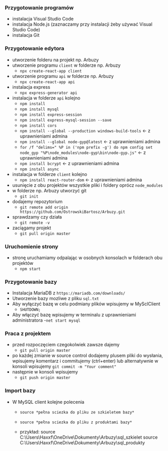 ### Przygotowanie programów

- instalacja Visual Studio Code
- instalacja Node.js (zaznaczamy przy instalacji żeby używać Visual Studio Code)
- instalacja Git

### Przygotowanie edytora

- utworzenie folderu na projekt np. Arbuzy
- utworzenie programu `client` w folderze np. Arbuzy
  - `npx create-react-app client`
- utworzenie programu `api` w folderze np. Arbuzy
  - `npx create-react-app api`
- instalacja express
  - `npx express-generator api`
- instalacja w folderze `api` kolejno
  - `npm install`
  - `npm install mysql`
  - `npm install express-session`
  - `npm install express-mysql-session --save`
  - `npm install cors`
  - `npm install --global --production windows-build-tools` <- z uprawnieniami admina
  - `npm install --global node-gyp@latest` <- z uprawnieniami admina
  - `for /f "delims=" %P in ('npm prefix -g') do npm config set node_gyp "%P\node_modules\node-gyp\bin\node-gyp.js"` <- z uprawnieniami admina
  - `npm install bcrypt` <- z uprawnieniami admina
  - `npm install async`
- instalacja w folderze `client` kolejno
  - `npm install react-router-dom` <- z uprawnieniami admina
- usunięcie z obu projektów wszystkie pliki i foldery oprócz `node_modules`
- w folderze np. Arbuzy utworzyć git
  - `git init`
- dodajemy repozytorium
  - `git remote add origin https://github.com/OstrowskiBartosz/Arbuzy.git`
- sprawdzamy czy działa
  - `git remote -v`
- zaciągamy projekt
  - `git pull origin master`

### Uruchomienie strony

- stronę uruchamiamy odpalając w osobnych konsolach w folderach obu projektów
  - `npm start`

### Przygotowanie bazy

- Instalacja MariaDB z `https://mariadb.com/downloads/`
- Utworzenie bazy mozliwe z pliku `sql.txt`
- Aby wyłączyć bazę w celu podmiany plików wpisujemy w MySclClient
  - `SHUTDOWN;`
- Aby włączyć bazę wpisujemy w terminalu z uprawnieniami administratora -`net start mysql`

### Praca z projektem

- przed rozpoczęciem czegokolwiek zawsze dajemy
  - `git pull origin master`
- po każdej zmianie w source control dodajemy plusem pliki do wysłania, wpisujemy komentarz i commitujemy (ctrl+enter) lub alternatywnie w konsoli wpisujemy `git commit -m "Your comment"`
- następnie w konsoli wpisujemy
  - `git push origin master`

### Import bazy

- W MySQL client kolejne polecenia
  - `source *pełna sciezka do pliku ze szkieletem bazy*`
  - `source *pełna sciezka do pliku z produktami bazy*`
  
  - przykład:
  source C:\Users\Haxxf\OneDrive\Dokumenty\Arbuzy\sql_szkielet
  source C:\Users\Haxxf\OneDrive\Dokumenty\Arbuzy\sql_produkty